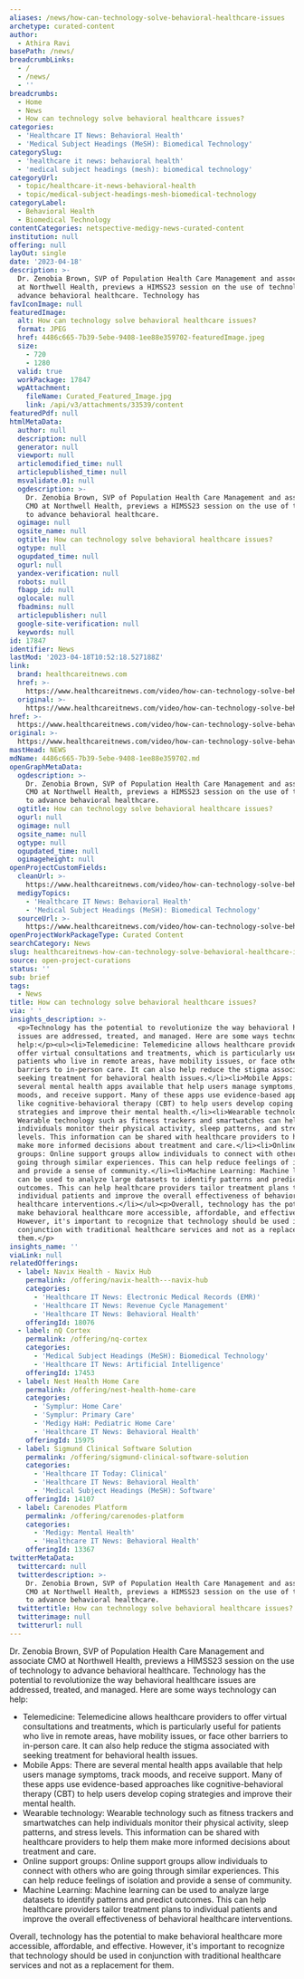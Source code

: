 ```yaml
---
aliases: /news/how-can-technology-solve-behavioral-healthcare-issues
archetype: curated-content
author:
  - Athira Ravi
basePath: /news/
breadcrumbLinks:
  - /
  - /news/
  - ''
breadcrumbs:
  - Home
  - News
  - How can technology solve behavioral healthcare issues?
categories:
  - 'Healthcare IT News: Behavioral Health'
  - 'Medical Subject Headings (MeSH): Biomedical Technology'
categorySlug:
  - 'healthcare it news: behavioral health'
  - 'medical subject headings (mesh): biomedical technology'
categoryUrl:
  - topic/healthcare-it-news-behavioral-health
  - topic/medical-subject-headings-mesh-biomedical-technology
categoryLabel:
  - Behavioral Health
  - Biomedical Technology
contentCategories: netspective-medigy-news-curated-content
institution: null
offering: null
layOut: single
date: '2023-04-18'
description: >-
  Dr. Zenobia Brown, SVP of Population Health Care Management and associate CMO
  at Northwell Health, previews a HIMSS23 session on the use of technology to
  advance behavioral healthcare. Technology has 
favIconImage: null
featuredImage:
  alt: How can technology solve behavioral healthcare issues?
  format: JPEG
  href: 4486c665-7b39-5ebe-9408-1ee88e359702-featuredImage.jpeg
  size:
    - 720
    - 1280
  valid: true
  workPackage: 17847
  wpAttachment:
    fileName: Curated_Featured_Image.jpg
    link: /api/v3/attachments/33539/content
featuredPdf: null
htmlMetaData:
  author: null
  description: null
  generator: null
  viewport: null
  articlemodified_time: null
  articlepublished_time: null
  msvalidate.01: null
  ogdescription: >-
    Dr. Zenobia Brown, SVP of Population Health Care Management and associate
    CMO at Northwell Health, previews a HIMSS23 session on the use of technology
    to advance behavioral healthcare.
  ogimage: null
  ogsite_name: null
  ogtitle: How can technology solve behavioral healthcare issues?
  ogtype: null
  ogupdated_time: null
  ogurl: null
  yandex-verification: null
  robots: null
  fbapp_id: null
  oglocale: null
  fbadmins: null
  articlepublisher: null
  google-site-verification: null
  keywords: null
id: 17847
identifier: News
lastMod: '2023-04-18T10:52:18.527188Z'
link:
  brand: healthcareitnews.com
  href: >-
    https://www.healthcareitnews.com/video/how-can-technology-solve-behavioral-healthcare-issues
  original: >-
    https://www.healthcareitnews.com/video/how-can-technology-solve-behavioral-healthcare-issues
href: >-
  https://www.healthcareitnews.com/video/how-can-technology-solve-behavioral-healthcare-issues
original: >-
  https://www.healthcareitnews.com/video/how-can-technology-solve-behavioral-healthcare-issues
mastHead: NEWS
mdName: 4486c665-7b39-5ebe-9408-1ee88e359702.md
openGraphMetaData:
  ogdescription: >-
    Dr. Zenobia Brown, SVP of Population Health Care Management and associate
    CMO at Northwell Health, previews a HIMSS23 session on the use of technology
    to advance behavioral healthcare.
  ogtitle: How can technology solve behavioral healthcare issues?
  ogurl: null
  ogimage: null
  ogsite_name: null
  ogtype: null
  ogupdated_time: null
  ogimageheight: null
openProjectCustomFields:
  cleanUrl: >-
    https://www.healthcareitnews.com/video/how-can-technology-solve-behavioral-healthcare-issues
  medigyTopics:
    - 'Healthcare IT News: Behavioral Health'
    - 'Medical Subject Headings (MeSH): Biomedical Technology'
  sourceUrl: >-
    https://www.healthcareitnews.com/video/how-can-technology-solve-behavioral-healthcare-issues
openProjectWorkPackageType: Curated Content
searchCategory: News
slug: healthcareitnews-how-can-technology-solve-behavioral-healthcare-issues
source: open-project-curations
status: ''
sub: brief
tags:
  - News
title: How can technology solve behavioral healthcare issues?
via: ' '
insights_description: >-
  <p>Technology has the potential to revolutionize the way behavioral healthcare
  issues are addressed, treated, and managed. Here are some ways technology can
  help:</p><ul><li>Telemedicine: Telemedicine allows healthcare providers to
  offer virtual consultations and treatments, which is particularly useful for
  patients who live in remote areas, have mobility issues, or face other
  barriers to in-person care. It can also help reduce the stigma associated with
  seeking treatment for behavioral health issues.</li><li>Mobile Apps: There are
  several mental health apps available that help users manage symptoms, track
  moods, and receive support. Many of these apps use evidence-based approaches
  like cognitive-behavioral therapy (CBT) to help users develop coping
  strategies and improve their mental health.</li><li>Wearable technology:
  Wearable technology such as fitness trackers and smartwatches can help
  individuals monitor their physical activity, sleep patterns, and stress
  levels. This information can be shared with healthcare providers to help them
  make more informed decisions about treatment and care.</li><li>Online support
  groups: Online support groups allow individuals to connect with others who are
  going through similar experiences. This can help reduce feelings of isolation
  and provide a sense of community.</li><li>Machine Learning: Machine learning
  can be used to analyze large datasets to identify patterns and predict
  outcomes. This can help healthcare providers tailor treatment plans to
  individual patients and improve the overall effectiveness of behavioral
  healthcare interventions.</li></ul><p>Overall, technology has the potential to
  make behavioral healthcare more accessible, affordable, and effective.
  However, it's important to recognize that technology should be used in
  conjunction with traditional healthcare services and not as a replacement for
  them.</p>
insights_name: ''
viaLink: null
relatedOfferings:
  - label: Navix Health - Navix Hub
    permalink: /offering/navix-health---navix-hub
    categories:
      - 'Healthcare IT News: Electronic Medical Records (EMR)'
      - 'Healthcare IT News: Revenue Cycle Management'
      - 'Healthcare IT News: Behavioral Health'
    offeringId: 18076
  - label: nQ Cortex
    permalink: /offering/nq-cortex
    categories:
      - 'Medical Subject Headings (MeSH): Biomedical Technology'
      - 'Healthcare IT News: Artificial Intelligence'
    offeringId: 17453
  - label: Nest Health Home Care
    permalink: /offering/nest-health-home-care
    categories:
      - 'Symplur: Home Care'
      - 'Symplur: Primary Care'
      - 'Medigy HaH: Pediatric Home Care'
      - 'Healthcare IT News: Behavioral Health'
    offeringId: 15975
  - label: Sigmund Clinical Software Solution
    permalink: /offering/sigmund-clinical-software-solution
    categories:
      - 'Healthcare IT Today: Clinical'
      - 'Healthcare IT News: Behavioral Health'
      - 'Medical Subject Headings (MeSH): Software'
    offeringId: 14107
  - label: Carenodes Platform
    permalink: /offering/carenodes-platform
    categories:
      - 'Medigy: Mental Health'
      - 'Healthcare IT News: Behavioral Health'
    offeringId: 13367
twitterMetaData:
  twittercard: null
  twitterdescription: >-
    Dr. Zenobia Brown, SVP of Population Health Care Management and associate
    CMO at Northwell Health, previews a HIMSS23 session on the use of technology
    to advance behavioral healthcare.
  twittertitle: How can technology solve behavioral healthcare issues?
  twitterimage: null
  twitterurl: null
---
```

<p>Dr. Zenobia Brown, SVP of Population Health Care Management and associate CMO at Northwell Health, previews a HIMSS23 session on the use of technology to advance behavioral healthcare. Technology has the potential to revolutionize the way behavioral healthcare issues are addressed, treated, and managed. Here are some ways technology can help:</p><ul><li>Telemedicine: Telemedicine allows healthcare providers to offer virtual consultations and treatments, which is particularly useful for patients who live in remote areas, have mobility issues, or face other barriers to in-person care. It can also help reduce the stigma associated with seeking treatment for behavioral health issues.</li><li>Mobile Apps: There are several mental health apps available that help users manage symptoms, track moods, and receive support. Many of these apps use evidence-based approaches like cognitive-behavioral therapy (CBT) to help users develop coping strategies and improve their mental health.</li><li>Wearable technology: Wearable technology such as fitness trackers and smartwatches can help individuals monitor their physical activity, sleep patterns, and stress levels. This information can be shared with healthcare providers to help them make more informed decisions about treatment and care.</li><li>Online support groups: Online support groups allow individuals to connect with others who are going through similar experiences. This can help reduce feelings of isolation and provide a sense of community.</li><li>Machine Learning: Machine learning can be used to analyze large datasets to identify patterns and predict outcomes. This can help healthcare providers tailor treatment plans to individual patients and improve the overall effectiveness of behavioral healthcare interventions.</li></ul><p>Overall, technology has the potential to make behavioral healthcare more accessible, affordable, and effective. However, it's important to recognize that technology should be used in conjunction with traditional healthcare services and not as a replacement for them.</p>
